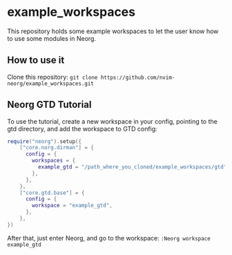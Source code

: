# example_workspaces

This repository holds some example workspaces to let the user know how to use some modules in Neorg.

## How to use it

Clone this repository: `git clone https://github.com/nvim-neorg/example_workspaces.git`

## Neorg GTD Tutorial

To use the tutorial, create a new workspace in your config, pointing to the gtd directory, and add the workspace to GTD config:

```lua
require("neorg").setup({
    ["core.norg.dirman"] = {
      config = {
        workspaces = {
          example_gtd = "/path_where_you_cloned/example_workspaces/gtd",
        },
      },
    },
    ["core.gtd.base"] = {
      config = {
        workspace = "example_gtd",
      },
    },
})
```

After that, just enter Neorg, and go to the workspace: `:Neorg workspace example_gtd`
